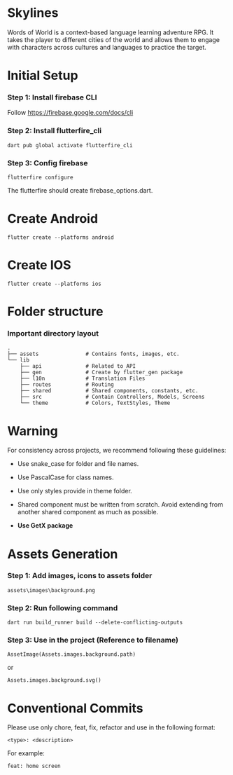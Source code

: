 # Skylines

Words of World is a context-based language learning adventure RPG. It takes the player to different cities of the world and allows them to engage with characters across cultures and languages to practice the target.

# Initial Setup

### Step 1: Install firebase CLI

Follow https://firebase.google.com/docs/cli

### Step 2: Install flutterfire_cli

```
dart pub global activate flutterfire_cli
```

### Step 3: Config firebase

```
flutterfire configure
```

The flutterfire should create firebase_options.dart.

# Create Android

```
flutter create --platforms android
```

# Create IOS

```
flutter create --platforms ios
```

# Folder structure

### Important directory layout

    .
    ├── assets               # Contains fonts, images, etc.
    └── lib
        ├── api              # Related to API
        ├── gen              # Create by flutter_gen package
        ├── l10n             # Translation Files
        ├── routes           # Routing
        ├── shared           # Shared components, constants, etc.
        ├── src              # Contain Controllers, Models, Screens
        └── theme            # Colors, TextStyles, Theme

# Warning

For consistency across projects, we recommend following these guidelines:

- Use snake_case for folder and file names.

- Use PascalCase for class names.

- Use only styles provide in theme folder.

- Shared component must be written from scratch. Avoid extending from another shared component as much as possible.

- **Use GetX package**

# Assets Generation

### Step 1: Add images, icons to assets folder

```
assets\images\background.png
```

### Step 2: Run following command

```
dart run build_runner build --delete-conflicting-outputs
```

### Step 3: Use in the project (Reference to filename)

```
AssetImage(Assets.images.background.path)
```

or

```
Assets.images.background.svg()
```

# Conventional Commits

Please use only chore, feat, fix, refactor and use in the following format:

```
<type>: <description>
```

For example:

```
feat: home screen
```
